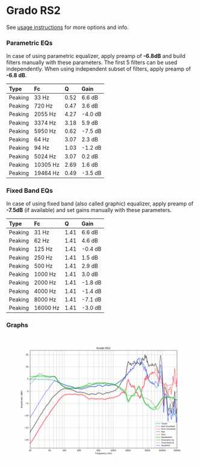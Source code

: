 # Grado RS2
See [usage instructions](https://github.com/jaakkopasanen/AutoEq#usage) for more options and info.

### Parametric EQs
In case of using parametric equalizer, apply preamp of **-6.8dB** and build filters manually
with these parameters. The first 5 filters can be used independently.
When using independent subset of filters, apply preamp of **-6.8 dB**.

| Type    | Fc       |    Q | Gain    |
|:--------|:---------|:-----|:--------|
| Peaking | 33 Hz    | 0.52 | 6.6 dB  |
| Peaking | 720 Hz   | 0.47 | 3.6 dB  |
| Peaking | 2055 Hz  | 4.27 | -4.0 dB |
| Peaking | 3374 Hz  | 3.18 | 5.9 dB  |
| Peaking | 5950 Hz  | 0.62 | -7.5 dB |
| Peaking | 64 Hz    | 3.07 | 2.3 dB  |
| Peaking | 94 Hz    | 1.03 | -1.2 dB |
| Peaking | 5024 Hz  | 3.07 | 0.2 dB  |
| Peaking | 10305 Hz | 2.69 | 1.6 dB  |
| Peaking | 19464 Hz | 0.49 | -3.5 dB |

### Fixed Band EQs
In case of using fixed band (also called graphic) equalizer, apply preamp of **-7.5dB**
(if available) and set gains manually with these parameters.

| Type    | Fc       |    Q | Gain    |
|:--------|:---------|:-----|:--------|
| Peaking | 31 Hz    | 1.41 | 6.6 dB  |
| Peaking | 62 Hz    | 1.41 | 4.6 dB  |
| Peaking | 125 Hz   | 1.41 | -0.4 dB |
| Peaking | 250 Hz   | 1.41 | 1.5 dB  |
| Peaking | 500 Hz   | 1.41 | 2.9 dB  |
| Peaking | 1000 Hz  | 1.41 | 3.0 dB  |
| Peaking | 2000 Hz  | 1.41 | -1.8 dB |
| Peaking | 4000 Hz  | 1.41 | -1.4 dB |
| Peaking | 8000 Hz  | 1.41 | -7.1 dB |
| Peaking | 16000 Hz | 1.41 | -3.0 dB |

### Graphs
![](./Grado%20RS2.png)